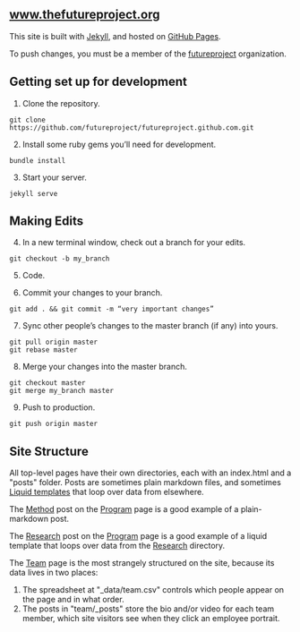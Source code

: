 www.thefutureproject.org
------------------------

This site is built with [Jekyll](http://jekyllrb.com/), and hosted on [GitHub Pages](https://help.github.com/articles/using-jekyll-with-pages/).

To push changes, you must be a member of the [futureproject](http://github.com/futureproject) organization.

## Getting set up for development

1. Clone the repository.
  ```
  git clone https://github.com/futureproject/futureproject.github.com.git
  ```

2. Install some ruby gems you’ll need for development.
  ```
  bundle install
  ```

3. Start your server.
  ```
  jekyll serve
  ```

## Making Edits

4. In a new terminal window, check out a branch for your edits.
  ```
  git checkout -b my_branch
  ```

5. Code.

6. Commit your changes to your branch.
  ```
  git add . && git commit -m “very important changes”
  ```

7. Sync other people’s changes to the master branch (if any) into yours.
  ```
  git pull origin master
  git rebase master
  ```

8. Merge your changes into the master branch.
  ```
  git checkout master
  git merge my_branch master
  ```

9. Push to production.
  ```
  git push origin master
  ```


## Site Structure

All top-level pages have their own directories, each with an index.html and a "posts" folder. Posts are sometimes plain markdown files, and sometimes [Liquid templates](http://jekyllrb.com/docs/templates/) that loop over data from elsewhere.

The [Method](http://www.thefutureproject.org/program/#the-method) post on the [Program](http://www.thefutureproject.org/program/) page is a good example of a plain-markdown post.

The [Research](http://www.thefutureproject.org/program/#research) post on the [Program](http://www.thefutureproject.org/program/) page is a good example of a liquid template that loops over data from the [Research](https://github.com/futureproject/futureproject.github.com/tree/master/research/_posts) directory.

The [Team](http://www.thefutureproject.org/team) page is the most strangely structured on the site, because its data lives in two places:

1. The spreadsheet at "_data/team.csv" controls which people appear on the page and in what order.
2. The posts in "team/_posts" store the bio and/or video for each team member, which site visitors see when they click an employee portrait.

